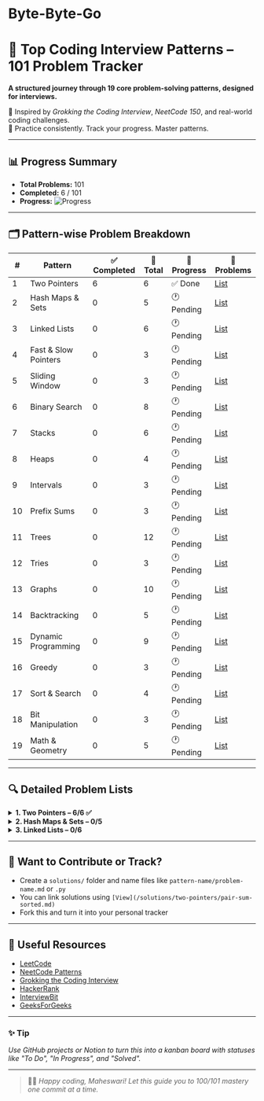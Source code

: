 # Byte-Byte-Go

# 📘 Top Coding Interview Patterns – 101 Problem Tracker

**A structured journey through 19 core problem-solving patterns, designed for interviews.**

🧠 Inspired by *Grokking the Coding Interview*, *NeetCode 150*, and real-world coding challenges.  
📆 Practice consistently. Track your progress. Master patterns.

---

## 📊 Progress Summary

- **Total Problems:** 101  
- **Completed:** 6 / 101  
- **Progress:** ![Progress](https://progress-bar.dev/6/?title=Completed)

---

## 🗂️ Pattern-wise Problem Breakdown

| #  | Pattern                   | ✅ Completed | 📌 Total | 🔄 Progress | 🧩 Problems |
|----|---------------------------|--------------|----------|-------------|-------------|
| 1  | Two Pointers              | 6            | 6        | ✅ Done      | [List](#1-two-pointers) |
| 2  | Hash Maps & Sets          | 0            | 5        | 🕐 Pending   | [List](#2-hash-maps--sets) |
| 3  | Linked Lists              | 0            | 6        | 🕐 Pending   | [List](#3-linked-lists) |
| 4  | Fast & Slow Pointers      | 0            | 3        | 🕐 Pending   | [List](#4-fast--slow-pointers) |
| 5  | Sliding Window            | 0            | 3        | 🕐 Pending   | [List](#5-sliding-window) |
| 6  | Binary Search             | 0            | 8        | 🕐 Pending   | [List](#6-binary-search) |
| 7  | Stacks                    | 0            | 6        | 🕐 Pending   | [List](#7-stacks) |
| 8  | Heaps                     | 0            | 4        | 🕐 Pending   | [List](#8-heaps) |
| 9  | Intervals                 | 0            | 3        | 🕐 Pending   | [List](#9-intervals) |
| 10 | Prefix Sums               | 0            | 3        | 🕐 Pending   | [List](#10-prefix-sums) |
| 11 | Trees                     | 0            | 12       | 🕐 Pending   | [List](#11-trees) |
| 12 | Tries                     | 0            | 3        | 🕐 Pending   | [List](#12-tries) |
| 13 | Graphs                    | 0            | 10       | 🕐 Pending   | [List](#13-graphs) |
| 14 | Backtracking              | 0            | 5        | 🕐 Pending   | [List](#14-backtracking) |
| 15 | Dynamic Programming       | 0            | 9        | 🕐 Pending   | [List](#15-dynamic-programming) |
| 16 | Greedy                    | 0            | 3        | 🕐 Pending   | [List](#16-greedy) |
| 17 | Sort & Search             | 0            | 4        | 🕐 Pending   | [List](#17-sort--search) |
| 18 | Bit Manipulation          | 0            | 3        | 🕐 Pending   | [List](#18-bit-manipulation) |
| 19 | Math & Geometry           | 0            | 5        | 🕐 Pending   | [List](#19-math--geometry) |

---

## 🔍 Detailed Problem Lists

<details>
<summary><strong>1. Two Pointers – 6/6 ✅</strong></summary>

- [x] Pair Sum - Sorted *(Easy)*  
- [x] Triplet Sum *(Medium)*  
- [x] Is Palindrome Valid *(Easy)*  
- [x] Largest Container *(Medium)*  
- [x] Shift Zeros to the End *(Easy)*  
- [x] Next Lexicographical Sequence *(Medium)*  
</details>

<details>
<summary><strong>2. Hash Maps & Sets – 0/5</strong></summary>

- [ ] Pair Sum - Unsorted *(Easy)*  
- [ ] Verify Sudoku Board *(Medium)*  
- [ ] Zero Striping *(Medium)*  
- [ ] Longest Chain of Consecutive Numbers *(Medium)*  
- [ ] Geometric Sequence Triplets *(Medium)*  
</details>

<details>
<summary><strong>3. Linked Lists – 0/6</strong></summary>

- [ ] Linked List Reversal *(Easy)*  
- [ ] Remove the Kth Last Node *(Medium)*  
- [ ] Linked List Intersection *(Easy)*  
- [ ] LRU Cache *(Hard)*  
- [ ] Palindromic Linked List *(Easy)*  
- [ ] Flatten Multi-Level Linked List *(Medium)*  
</details>

<!-- Add similar <details> blocks for remaining patterns (4 to 19) -->

---

## 📁 Want to Contribute or Track?

- Create a `solutions/` folder and name files like `pattern-name/problem-name.md` or `.py`
- You can link solutions using `[View](/solutions/two-pointers/pair-sum-sorted.md)`
- Fork this and turn it into your personal tracker

---

## 🔗 Useful Resources

- [LeetCode](https://leetcode.com/)
- [NeetCode Patterns](https://neetcode.io/)
- [Grokking the Coding Interview](https://www.educative.io/courses/grokking-the-coding-interview)
- [HackerRank](https://www.hackerrank.com/)
- [InterviewBit](https://www.interviewbit.com/)
- [GeeksForGeeks](https://www.geeksforgeeks.org/)

---

### ✨ Tip
*Use GitHub projects or Notion to turn this into a kanban board with statuses like "To Do", "In Progress", and "Solved".*

---

> 🧑‍💻 *Happy coding, Maheswari! Let this guide you to 100/101 mastery one commit at a time.*

